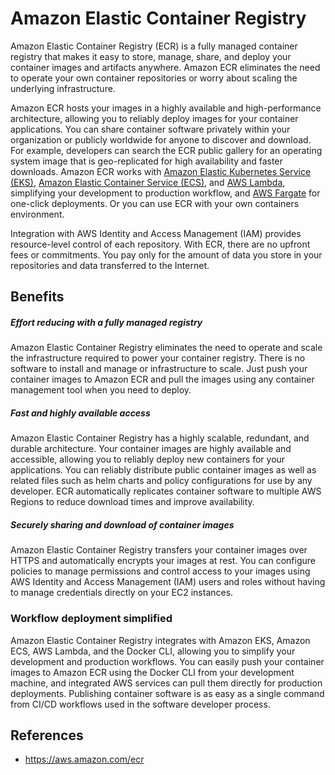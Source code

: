 # Amazon Elastic Container Registry

Amazon Elastic Container Registry (ECR) is a fully managed container registry that makes it easy to store, manage, share, and deploy your container images and artifacts anywhere. Amazon ECR eliminates the need to operate your own container repositories or worry about scaling the underlying infrastructure.

Amazon ECR hosts your images in a highly available and high-performance architecture, allowing you to reliably deploy images for your container applications. You can share container software privately within your organization or publicly worldwide for anyone to discover and download. For example, developers can search the ECR public gallery for an operating system image that is geo-replicated for high availability and faster downloads. Amazon ECR works with [Amazon Elastic Kubernetes Service (EKS)](https://aws.amazon.com/eks/), [Amazon Elastic Container Service (ECS)](https://aws.amazon.com/ecs/), and [AWS Lambda](https://aws.amazon.com/lambda/), simplifying your development to production workflow, and [AWS Fargate](https://aws.amazon.com/fargate/) for one-click deployments. Or you can use ECR with your own containers environment.

Integration with AWS Identity and Access Management (IAM) provides resource-level control of each repository. With ECR, there are no upfront fees or commitments. You pay only for the amount of data you store in your repositories and data transferred to the Internet.

## Benefits

##### Effort reducing with a fully managed registry

Amazon Elastic Container Registry eliminates the need to operate and scale the infrastructure required to power your container registry. There is no software to install and manage or infrastructure to scale. Just push your container images to Amazon ECR and pull the images using any container management tool when you need to deploy.

##### Fast and highly available access

Amazon Elastic Container Registry has a highly scalable, redundant, and durable architecture. Your container images are highly available and accessible, allowing you to reliably deploy new containers for your applications. You can reliably distribute public container images as well as related files such as helm charts and policy configurations for use by any developer. ECR automatically replicates container software to multiple AWS Regions to reduce download times and improve availability.

##### Securely sharing and download of container images

Amazon Elastic Container Registry transfers your container images over HTTPS and automatically encrypts your images at rest. You can configure policies to manage permissions and control access to your images using AWS Identity and Access Management (IAM) users and roles without having to manage credentials directly on your EC2 instances.

### Workflow deployment simplified

Amazon Elastic Container Registry integrates with Amazon EKS, Amazon ECS, AWS Lambda, and the Docker CLI, allowing you to simplify your development and production workflows. You can easily push your container images to Amazon ECR using the Docker CLI from your development machine, and integrated AWS services can pull them directly for production deployments. Publishing container software is as easy as a single command from CI/CD workflows used in the software developer process.

## References

- https://aws.amazon.com/ecr
